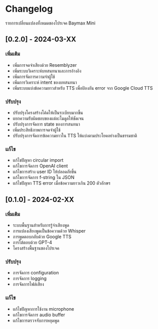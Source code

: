 # Changelog

รายการเปลี่ยนแปลงทั้งหมดของโปรเจค Baymax Mini

## [0.2.0] - 2024-03-XX

### เพิ่มเติม

- เพิ่มการจดจำเสียงด้วย Resemblyzer
- เพิ่มระบบวิเคราะห์บทสนทนาและการอ้างอิง
- เพิ่มการจัดการความจำผู้ใช้
- เพิ่มการวิเคราะห์ intent ของบทสนทนา
- เพิ่มระบบแบ่งข้อความยาวสำหรับ TTS เพื่อป้องกัน error จาก Google Cloud TTS

### ปรับปรุง

- ปรับปรุงโครงสร้างโค้ดให้เป็นระเบียบมากขึ้น
- แยกความรับผิดชอบของแต่ละโมดูลให้ชัดเจน
- ปรับปรุงการจัดการ state ของการสนทนา
- เพิ่มประสิทธิภาพการจดจำผู้ใช้
- ปรับปรุงการจัดการข้อความยาวใน TTS ให้แบ่งตามประโยคอย่างเป็นธรรมชาติ

### แก้ไข

- แก้ไขปัญหา circular import
- แก้ไขการจัดการ OpenAI client
- แก้ไขการสร้าง user ID ให้ปลอดภัยขึ้น
- แก้ไขการจัดการ f-string ใน JSON
- แก้ไขปัญหา TTS error เมื่อข้อความยาวเกิน 200 ตัวอักษร

## [0.1.0] - 2024-02-XX

### เพิ่มเติม

- ระบบพื้นฐานสำหรับการรู้จำเสียงพูด
- การแปลงเสียงพูดเป็นข้อความด้วย Whisper
- การพูดตอบกลับด้วย Google TTS
- การโต้ตอบด้วย GPT-4
- โครงสร้างพื้นฐานของโปรเจค

### ปรับปรุง

- การจัดการ configuration
- การจัดการ logging
- การจัดการไฟล์เสียง

### แก้ไข

- แก้ไขปัญหาการใช้งาน microphone
- แก้ไขการจัดการ audio buffer
- แก้ไขการตรวจจับการหยุดพูด
